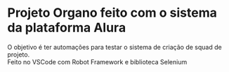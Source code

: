 <h1>Projeto Organo feito com o sistema da plataforma Alura</h1>

O objetivo é ter automações para testar o sistema de criação de squad de projeto.<br>
Feito no VSCode com Robot Framework e biblioteca Selenium
